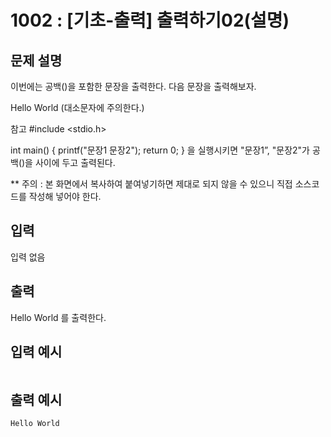 # 1002 : [기초-출력] 출력하기02(설명)
## 문제 설명
이번에는 공백()을 포함한 문장을 출력한다.
다음 문장을 출력해보자.

Hello World
(대소문자에 주의한다.)

참고
#include <stdio.h>

int main()
{
  printf("문장1 문장2");
  return 0;
}
을 실행시키면 "문장1”, "문장2"가 공백()을 사이에 두고 출력된다.

** 주의 : 본 화면에서 복사하여 붙여넣기하면 제대로 되지 않을 수 있으니 직접 소스코드를 작성해 넣어야 한다.


## 입력
입력 없음


## 출력
Hello World
를 출력한다.


## 입력 예시   
```

```

## 출력 예시
```
Hello World
```